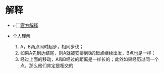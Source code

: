 # 解释
- 👉🏻[官方解释](https://leetcode-cn.com/problems/intersection-of-two-linked-lists/solution/xiang-jiao-lian-biao-by-leetcode-solutio-a8jn/)

- 个人理解
    1. A，B两点同时起步，相同步伐； 
    2. 如果A先到达结尾，则A就被安排到B的起点继续出发，B点也是一样；
    3. 经过上面的移动，A和B经过的距离是一样长的；此外如果经历过同一个点，那么他们肯定是相交的